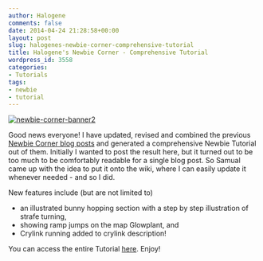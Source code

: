 ```yaml
---
author: Halogene
comments: false
date: 2014-04-24 21:28:58+00:00
layout: post
slug: halogenes-newbie-corner-comprehensive-tutorial
title: Halogene's Newbie Corner - Comprehensive Tutorial
wordpress_id: 3558
categories:
- Tutorials
tags:
- newbie
- tutorial
---
```


[![newbie-corner-banner2](http://www.xonotic.org/m/uploads/2012/09/newbie-corner-banner2.png)](http://www.xonotic.org/m/uploads/2012/09/newbie-corner-banner2.png)

Good news everyone! I have updated, revised and combined the previous [Newbie Corner blog posts](http://www.xonotic.org/tag/newbie) and generated a comprehensive Newbie Tutorial out of them. Initially I wanted to post the result here, but it turned out to be too much to be comfortably readable for a single blog post. So Samual came up with the idea to put it onto the wiki, where I can easily update it whenever needed - and so I did.

New features include (but are not limited to)
	
  * an illustrated bunny hopping section with a step by step illustration of strafe turning,
  * showing ramp jumps on the map Glowplant, and
  * Crylink running added to crylink description!

You can access the entire Tutorial [here](http://dev.xonotic.org/projects/xonotic/wiki/Halogene%27s_Newbie_Corner). Enjoy!
